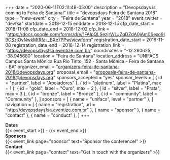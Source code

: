 +++
date = "2020-06-11T02:11:48-05:00"
description = "Devopsdays is coming to Feira de Santana!"
title = "devopsdays Feira de Santana 2018"
type = "new-event"
city = "Feira de Santana"
year = "2018"
event_twitter = "devfsa"
startdate = 2018-12-15
enddate = 2018-12-15
cfp_date_start = 2018-11-08
cfp_date_end = 2018-12-02
cfp_link = "https://docs.google.com/forms/d/e/1FAIpQLSezjrWLJZqDZdA0jAm0Sexo9I9CSzjOvNwkMtRfa-_BXe7PPw/viewform"
registration_date_start = 2018-11-08
registration_date_end = 2018-12-14
registration_link = "https://devopsdaysfsa.eventize.com.br/"
coordinates = "-12.260625, -38.945680"
location = "Feira de Santana"
location_address = "UNIFACS Campus Santa Mônica Rua Rio Tinto, 152 - Santa Mônica - Feira de Santana - BA"
organizer_email = "organizers-feira-de-santana-2018@devopsdays.org"
proposal_email = "proposals-feira-de-santana-2018@devopsdays.org"
sponsors_accepted = "yes"
sponsor_levels = [
    { id = "partner", label = "Apoiadores" },
    { id = "platinum", label = "Platina", max = 1 },
    { id = "gold", label = "Ouro", max = 2 },
    { id = "silver", label = "Prata", max = 3 },
    { id = "bronze", label = "Bronze" },
    { id = "community", label = "Community" },
]
sponsors = [
    { name = "unifacs", level = "partner" },
]
navigation = [
    { name = "registration", url = "http://devopsdaysfsa.eventize.com.br" },
    { name = "sponsor" },
    { name = "contact" },
    { name = "conduct" },
]
+++
<!-- <div style="text-align:center;">
  {{< event_logo >}}
</div> -->

<div class = "row">
  <div class = "col-md-2">
    <strong>Dates</strong>
  </div>
  <div class = "col-md-8">
    {{< event_start >}} - {{< event_end >}}
  </div>
</div>

<!-- <div class = "row">
  <div class = "col-md-2">
    <strong>Location</strong>
  </div>
  <div class = "col-md-8">
    {{< event_location >}}
  </div>
</div> -->

<!-- <div class = "row">
  <div class = "col-md-2">
    <strong>Register</strong>
  </div>
  <div class = "col-md-8">
    {{< event_link page="registration" text="Register to attend the conference!" >}}
  </div>
</div> -->

<!-- <div class = "row">
  <div class = "col-md-2">
    <strong>Propose</strong>
  </div>
  <div class = "col-md-8">
    {{< event_link page="propose" text="Propose a talk!" >}}
  </div>
</div> -->

<!-- <div class = "row">
  <div class = "col-md-2">
    <strong>Program</strong>
  </div>
  <div class = "col-md-8">
    View the {{< event_link page="program" text="program." >}}
  </div>
</div> -->

<!-- <div class = "row">
  <div class = "col-md-2">
    <strong>Speakers</strong>
  </div>
  <div class = "col-md-8">
    Check out the {{< event_link page="speakers" text="speakers!" >}}
  </div>
</div> -->

<div class = "row">
  <div class = "col-md-2">
    <strong>Sponsors</strong>
  </div>
  <div class = "col-md-8">
    {{< event_link page="sponsor" text="Sponsor the conference!" >}}
  </div>
</div>

<div class = "row">
  <div class = "col-md-2">
    <strong>Contact</strong>
  </div>
  <div class = "col-md-8">
    {{< event_link page="contact" text="Get in touch with the organizers" >}}
  </div>
</div>

<!-- Uncomment if you added your city twitter name -->
<!--
{{< event_twitter >}}
-->
